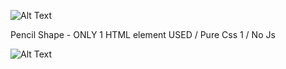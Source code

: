 ![Alt Text](https://media2.giphy.com/media/YOBAdbDue129DYhztz/200.gif)


Pencil Shape - ONLY 1 HTML element USED /  Pure Css 1 / No Js 

![Alt Text](https://media0.giphy.com/media/QaMEOkPGeHv4bSPpAS/200.gif)

